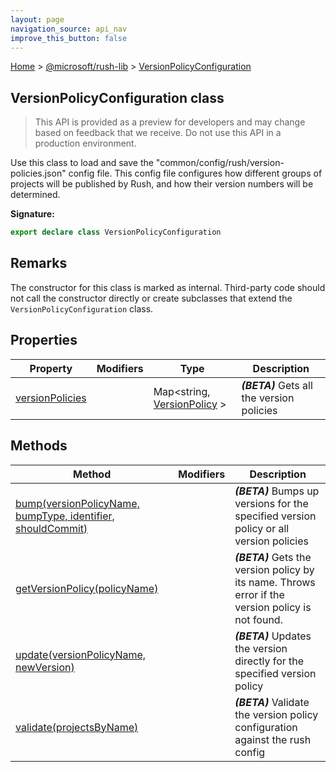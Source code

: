 ```yaml
---
layout: page
navigation_source: api_nav
improve_this_button: false
---
```



[Home](./index.md) &gt; [@microsoft/rush-lib](./rush-lib.md) &gt; [VersionPolicyConfiguration](./rush-lib.versionpolicyconfiguration.md)

## VersionPolicyConfiguration class

> This API is provided as a preview for developers and may change based on feedback that we receive. Do not use this API in a production environment.
>

Use this class to load and save the "common/config/rush/version-policies.json" config file. This config file configures how different groups of projects will be published by Rush, and how their version numbers will be determined.

<b>Signature:</b>

```typescript
export declare class VersionPolicyConfiguration
```

## Remarks

The constructor for this class is marked as internal. Third-party code should not call the constructor directly or create subclasses that extend the `VersionPolicyConfiguration` class.

## Properties

|  Property | Modifiers | Type | Description |
|  --- | --- | --- | --- |
|  [versionPolicies](./rush-lib.versionpolicyconfiguration.versionpolicies.md) |  | Map&lt;string, [VersionPolicy](./rush-lib.versionpolicy.md) &gt; | <b><i>(BETA)</i></b> Gets all the version policies |

## Methods

|  Method | Modifiers | Description |
|  --- | --- | --- |
|  [bump(versionPolicyName, bumpType, identifier, shouldCommit)](./rush-lib.versionpolicyconfiguration.bump.md) |  | <b><i>(BETA)</i></b> Bumps up versions for the specified version policy or all version policies |
|  [getVersionPolicy(policyName)](./rush-lib.versionpolicyconfiguration.getversionpolicy.md) |  | <b><i>(BETA)</i></b> Gets the version policy by its name. Throws error if the version policy is not found. |
|  [update(versionPolicyName, newVersion)](./rush-lib.versionpolicyconfiguration.update.md) |  | <b><i>(BETA)</i></b> Updates the version directly for the specified version policy |
|  [validate(projectsByName)](./rush-lib.versionpolicyconfiguration.validate.md) |  | <b><i>(BETA)</i></b> Validate the version policy configuration against the rush config |
